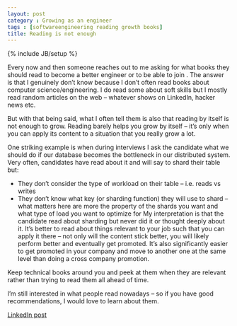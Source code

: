 ```yaml
---
layout: post
category : Growing as an engineer
tags : [softwareengineering reading growth books]
title: Reading is not enough
---
```

{% include JB/setup %}

Every now and then someone reaches out to me asking for what books they should read to become a better engineer or to be able to join <insert company name>. The answer is that I genuinely don’t know because I don’t often read books about computer science/engineering. I do read some about soft skills but I mostly read random articles on the web – whatever shows on LinkedIn, hacker news etc.

But with that being said, what I often tell them is also that reading by itself is not enough to grow. Reading barely helps you grow by itself – it’s only when you can apply its content to a situation that you really grow a lot.

One striking example is when during interviews I ask the candidate what we should do if our database becomes the bottleneck in our distributed system. Very often, candidates have read about it and will say to shard their table but:
- They don’t consider the type of workload on their table – i.e. reads vs writes
- They don’t know what key (or sharding function) they will use to shard – what matters here are more the property of the shards you want and what type of load you want to optimize for
My interpretation is that the candidate read about sharding but never did it or thought deeply about it. It’s better to read about things relevant to your job such that you can apply it there – not only will the content stick better, you will likely perform better and eventually get promoted. It’s also significantly easier to get promoted in your company and move to another one at the same level than doing a cross company promotion.

Keep technical books around you and peek at them when they are relevant rather than trying to read them all ahead of time.

I’m still interested in what people read nowadays – so if you have good recommendations, I would love to learn about them.

[LinkedIn post](https://www.linkedin.com/posts/tumichel_softwareengineering-reading-growth-activity-7176608537010147332-pwmW/)
